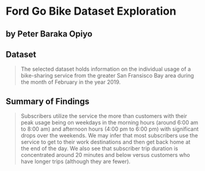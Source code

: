 # Ford Go Bike Dataset Exploration
## by Peter Baraka Opiyo


## Dataset

> The selected dataset holds information on the individual usage of a bike-sharing service from the greater San Fransisco Bay area during the month of February in the year 2019.


## Summary of Findings

> Subscribers utilize the service the more than customers with their peak usage being on weekdays in the morning hours (around 6:00 am to 8:00 am) and afternoon hours (4:00 pm to 6:00 pm) with significant drops over the weekends. We may infer that most subscribers use the service to get to their work destinations and then get back home at the end of the day. We also see that subscriber trip duration is concentrated around 20 minutes and below versus customers who have longer trips (although they are fewer).
